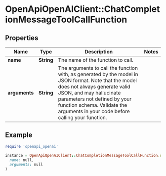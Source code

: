 # OpenApiOpenAIClient::ChatCompletionMessageToolCallFunction

## Properties

| Name | Type | Description | Notes |
| ---- | ---- | ----------- | ----- |
| **name** | **String** | The name of the function to call. |  |
| **arguments** | **String** | The arguments to call the function with, as generated by the model in JSON format. Note that the model does not always generate valid JSON, and may hallucinate parameters not defined by your function schema. Validate the arguments in your code before calling your function. |  |

## Example

```ruby
require 'openapi_openai'

instance = OpenApiOpenAIClient::ChatCompletionMessageToolCallFunction.new(
  name: null,
  arguments: null
)
```

